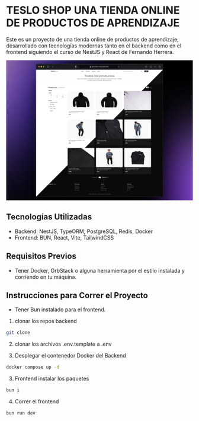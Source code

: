 # TESLO SHOP UNA TIENDA ONLINE DE PRODUCTOS DE APRENDIZAJE
Este es un proyecto de una tienda online de productos de aprendizaje, desarrollado con tecnologías modernas tanto en el backend como en el frontend siguiendo el curso de NestJS y React de Fernando Herrera.

![alt text](public/teslo-shop.webp)


## Tecnologías Utilizadas
- Backend: NestJS, TypeORM, PostgreSQL, Redis, Docker
- Frontend: BUN, React, Vite, TailwindCSS

## Requisitos Previos
- Tener Docker, OrbStack o alguna herramienta por el estilo instalada y corriendo en tu máquina.

## Instrucciones para Correr el Proyecto
- Tener Bun instalado para el frontend.

1. clonar los repos backend

```sh
git clone
```

2. clonar los archivos .env.template a .env

3. Desplegar el contenedor Docker del Backend

```sh
docker compose up -d
```

3. Frontend instalar los paquetes

```sh
bun i
```

4. Correr el frontend

```sh
bun run dev
```
